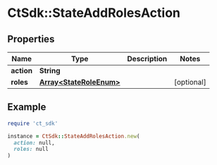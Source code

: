 # CtSdk::StateAddRolesAction

## Properties

| Name | Type | Description | Notes |
| ---- | ---- | ----------- | ----- |
| **action** | **String** |  |  |
| **roles** | [**Array&lt;StateRoleEnum&gt;**](StateRoleEnum.md) |  | [optional] |

## Example

```ruby
require 'ct_sdk'

instance = CtSdk::StateAddRolesAction.new(
  action: null,
  roles: null
)
```

